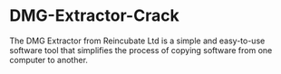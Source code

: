 # DMG-Extractor-Crack
The DMG Extractor from Reincubate Ltd is a simple and easy-to-use software tool that simplifies the process of copying software from one computer to another.

